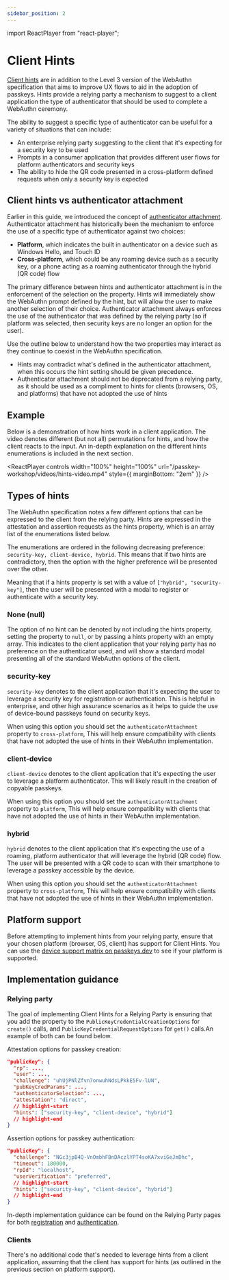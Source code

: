 ```yaml
---
sidebar_position: 2
---
```


import ReactPlayer from "react-player";

# Client Hints

[Client hints](https://www.w3.org/TR/webauthn-3/#enum-hints) are in addition to the Level 3 version of the WebAuthn specification that aims to improve UX flows to aid in the adoption of passkeys. Hints provide a relying party a mechanism to suggest to a client application the type of authenticator that should be used to complete a WebAuthn ceremony.

The ability to suggest a specific type of authenticator can be useful for a variety of situations that can include:

- An enterprise relying party suggesting to the client that it's expecting for a security key to be used
- Prompts in a consumer application that provides different user flows for platform authenticators and security keys
- The ability to hide the QR code presented in a cross-platform defined requests when only a security key is expected

## Client hints vs authenticator attachment

Earlier in this guide, we introduced the concept of [authenticator attachment](https://yubicolabs.github.io/passkey-workshop/docs/relying-party/reg-flow#:~:text=discouraged-,authenticatorAttachment,-defines%20the%20AuthenticatorAttachment). Authenticator attachment has historically been the mechanism to enforce the use of a specific type of authenticator against two choices:

- **Platform**, which indicates the built in authenticator on a device such as Windows Hello, and Touch ID
- **Cross-platform**, which could be any roaming device such as a security key, or a phone acting as a roaming authenticator through the hybrid (QR code) flow

The primary difference between hints and authenticator attachment is in the enforcement of the selection on the property. Hints will immediately show the WebAuthn prompt defined by the hint, but will allow the user to make another selection of their choice. Authenticator attachment always enforces the use of the authenticator that was defined by the relying party (so if platform was selected, then security keys are no longer an option for the user).

Use the outline below to understand how the two properties may interact as they continue to coexist in the WebAuthn specification.

- Hints may contradict what's defined in the authenticator attachment, when this occurs the hint setting should be given precedence.
- Authenticator attachment should not be deprecated from a relying party, as it should be used as a compliment to hints for clients (browsers, OS, and platforms) that have not adopted the use of hints

## Example

Below is a demonstration of how hints work in a client application. The video denotes different (but not all) permutations for hints, and how the client reacts to the input. An in-depth explanation on the different hints enumerations is included in the next section.

<ReactPlayer
controls
width="100%"
height="100%"
url="/passkey-workshop/videos/hints-video.mp4"
style={{ marginBottom: "2em" }}
/>

## Types of hints

The WebAuthn specification notes a few different options that can be expressed to the client from the relying party. Hints are expressed in the attestation and assertion requests as the hints property, which is an array list of the enumerations listed below.

The enumerations are ordered in the following decreasing preference: `security-key, client-device, hybrid`. This means that if two hints are contradictory, then the option with the higher preference will be presented over the other.

Meaning that if a hints property is set with a value of `["hybrid", "security-key"]`, then the user will be presented with a modal to register or authenticate with a security key.

### None (null)

The option of no hint can be denoted by not including the hints property, setting the property to `null`, or by passing a hints property with an empty array. This indicates to the client application that your relying party has no preference on the authenticator used, and will show a standard modal presenting all of the standard WebAuthn options of the client.

### security-key

`security-key` denotes to the client application that it's expecting the user to leverage a security key for registration or authentication. This is helpful in enterprise, and other high assurance scenarios as it helps to guide the use of device-bound passkeys found on security keys.

When using this option you should set the `authenticatorAttachment` property to `cross-platform`, This will help ensure compatibility with clients that have not adopted the use of hints in their WebAuthn implementation.

### client-device

`client-device` denotes to the client application that it's expecting the user to leverage a platform authenticator. This will likely result in the creation of copyable passkeys.

When using this option you should set the `authenticatorAttachment` property to `platform`, This will help ensure compatibility with clients that have not adopted the use of hints in their WebAuthn implementation.

### hybrid

`hybrid` denotes to the client application that it's expecting the use of a roaming, platform authenticator that will leverage the hybrid (QR code) flow. The user will be presented with a QR code to scan with their smartphone to leverage a passkey accessible by the device.

When using this option you should set the `authenticatorAttachment` property to `cross-platform`, This will help ensure compatibility with clients that have not adopted the use of hints in their WebAuthn implementation.

## Platform support

Before attempting to implement hints from your relying party, ensure that your chosen platform (browser, OS, client) has support for Client Hints. You can use the [device support matrix on passkeys.dev](https://passkeys.dev/device-support/) to see if your platform is supported.

## Implementation guidance

### Relying party

The goal of implementing Client Hints for a Relying Party is ensuring that you add the property to the `PublicKeyCredentialCreationOptions` for `create()` calls, and `PublicKeyCredentialRequestOptions` for `get()` calls.An example of both can be found below.

Attestation options for passkey creation:

```json
"publicKey": {
  "rp": ...,
  "user": ...,
  "challenge": "uhUjPNlZfvn7onwuhNdsLPkkE5Fv-lUN",
  "pubKeyCredParams": ...,
  "authenticatorSelection": ...,
  "attestation": "direct",
  // highlight-start
  "hints": ["security-key", "client-device", "hybrid"]
  // highlight-end
}
```

Assertion options for passkey authentication:

```json
"publicKey": {
  "challenge": "NGc3jpB4Q-VnOmbhFBnDAczlYPT4soKA7xviGeJmDhc",
  "timeout": 180000,
  "rpId": "localhost",
  "userVerification": "preferred",
  // highlight-start
  "hints": ["security-key", "client-device", "hybrid"]
  // highlight-end
}
```

In-depth implementation guidance can be found on the Relying Party pages for both [registration](/docs/relying-party/reg-flow) and [authentication](/docs/relying-party/auth-flow).

### Clients

There's no additional code that's needed to leverage hints from a client application, assuming that the client has support for hints (as outlined in the previous section on platform support).
